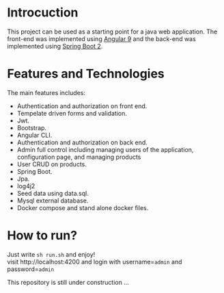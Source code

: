 # Introcuction
This project can be used as a starting point for a java web application.
The front-end was implemented using [Angular 9](https://angular.io/) and the back-end was implemented using [Spring Boot 2](https://spring.io/projects/spring-boot).

# Features and Technologies
The main features includes:
- Authentication and authorization on front end.
- Tempelate driven forms and validation.
- Jwt.
- Bootstrap.
- Angular CLI.
- Authentication and authorization on back end.
- Admin full control including managing users of the application, configuration page, and managing products
- User CRUD on products.
- Spring Boot.
- Jpa.
- log4j2
- Seed data using data.sql.
- Mysql external database.
- Docker compose and stand alone docker files.

# How to run?
Just write `sh run.sh` and enjoy! </br> 
visit http://localhost:4200 and login with username=`admin` and password=`admin`


This repository is still under construction ...

